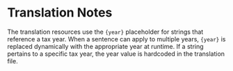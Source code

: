 # Translation Notes

The translation resources use the `{year}` placeholder for strings that reference a tax year.
When a sentence can apply to multiple years, `{year}` is replaced dynamically with the appropriate year at runtime.
If a string pertains to a specific tax year, the year value is hardcoded in the translation file.
